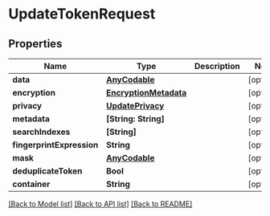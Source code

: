 # UpdateTokenRequest

## Properties
Name | Type | Description | Notes
------------ | ------------- | ------------- | -------------
**data** | [**AnyCodable**](.md) |  | [optional] 
**encryption** | [**EncryptionMetadata**](EncryptionMetadata.md) |  | [optional] 
**privacy** | [**UpdatePrivacy**](UpdatePrivacy.md) |  | [optional] 
**metadata** | **[String: String]** |  | [optional] 
**searchIndexes** | **[String]** |  | [optional] 
**fingerprintExpression** | **String** |  | [optional] 
**mask** | [**AnyCodable**](.md) |  | [optional] 
**deduplicateToken** | **Bool** |  | [optional] 
**container** | **String** |  | [optional] 

[[Back to Model list]](../README.md#documentation-for-models) [[Back to API list]](../README.md#documentation-for-api-endpoints) [[Back to README]](../README.md)


